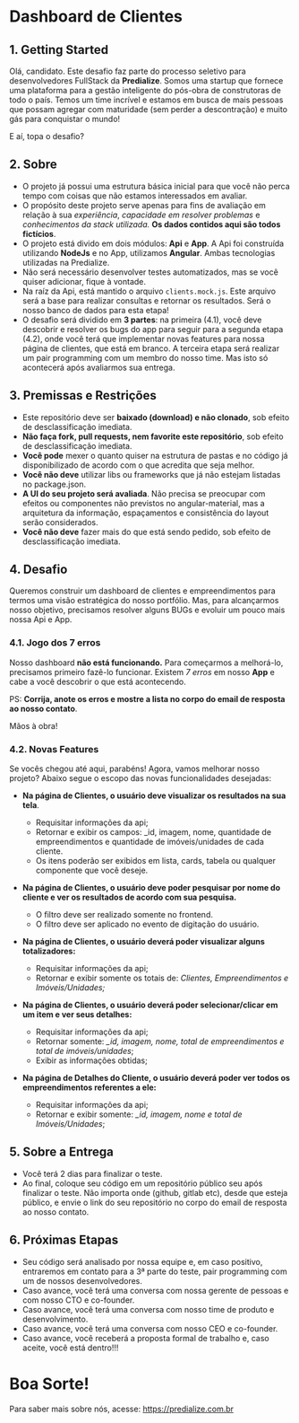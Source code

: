 # Dashboard de Clientes

## 1. Getting Started
Olá, candidato. Este desafio faz parte do processo seletivo para desenvolvedores FullStack da **Predialize**. Somos uma startup que fornece uma plataforma para a gestão inteligente do pós-obra de construtoras de todo o país. 
Temos um time incrível e estamos em busca de mais pessoas que possam agregar com maturidade (sem perder a descontração) e muito gás para conquistar o mundo!

E aí, topa o desafio?

## 2. Sobre
- O projeto já possui uma estrutura básica inicial para que você não perca tempo com coisas que não estamos interessados em avaliar.
- O propósito deste projeto serve apenas para fins de avaliação em relação à sua _experiência_, _capacidade em resolver problemas_ e _conhecimentos da stack utilizada._ **Os dados contidos aqui são todos fictícios**.
- O projeto está divido em dois módulos: **Api** e **App**. A Api foi construída utilizando **NodeJs** e no App, utilizamos **Angular**. Ambas tecnologias utilizadas na Predialize.
- Não será necessário desenvolver testes automatizados, mas se você quiser adicionar, fique à vontade.
- Na raíz da Api, está mantido o arquivo `clients.mock.js`. Este arquivo será a base para realizar consultas e retornar os resultados. Será o nosso banco de dados para esta etapa!
- O desafio será dividido em **3 partes**: na primeira (4.1), você deve descobrir e resolver os bugs do app para seguir para a segunda etapa (4.2), onde você terá que implementar novas features para nossa página de clientes, que está em branco. A terceira etapa será realizar um pair programming com um membro do nosso time. Mas isto só acontecerá após avaliarmos sua entrega. 

## 3. Premissas e Restrições
- Este repositório deve ser **baixado (download) e não clonado**, sob efeito de desclassificação imediata.
- **Não faça fork, pull requests, nem favorite este repositório**, sob efeito de desclassificação imediata.
- **Você pode** mexer o quanto quiser na estrutura de pastas e no código já disponibilizado de acordo com o que acredita que seja melhor.
- **Você não deve** utilizar libs ou frameworks que já não estejam listadas no package.json.
- **A UI do seu projeto será avaliada**. Não precisa se preocupar com efeitos ou componentes não previstos no angular-material, mas a arquitetura da informação, espaçamentos e consistência do layout serão considerados.
- **Você não deve** fazer mais do que está sendo pedido, sob efeito de desclassificação imediata.

## 4. Desafio
Queremos construir um dashboard de clientes e empreendimentos para termos uma visão estratégica do nosso portfólio. Mas, para alcançarmos nosso objetivo, precisamos resolver alguns BUGs e evoluir um pouco mais nossa Api e App.

### 4.1. Jogo dos 7 erros

Nosso dashboard **não está funcionando.** Para começarmos a melhorá-lo, precisamos primeiro fazê-lo funcionar. Existem _7 erros_ em nosso **App** e cabe a você descobrir o que está acontecendo.

PS: **Corrija, anote os erros e mostre a lista no corpo do email de resposta ao nosso contato**.

Mãos à obra!

### 4.2. Novas Features

Se vocês chegou até aqui, parabéns! Agora, vamos melhorar nosso projeto? Abaixo segue o escopo das novas funcionalidades desejadas:

- **Na página de Clientes, o usuário deve visualizar os resultados na sua tela**.
  - Requisitar informações da api;
  - Retornar e exibir os campos: _id, imagem, nome, quantidade de empreendimentos e quantidade de imóveis/unidades de cada cliente.
  - Os itens poderão ser exibidos em lista, cards, tabela ou qualquer componente que você deseje.
    
- **Na página de Clientes, o usuário deve poder pesquisar por nome do cliente e ver os resultados de acordo com sua pesquisa.**
  - O filtro deve ser realizado somente no frontend.
  - O filtro deve ser aplicado no evento de digitação do usuário.
    
- **Na página de Clientes, o usuário deverá poder visualizar alguns totalizadores:**
  - Requisitar informações da api;
  - Retornar e exibir somente os totais de: _Clientes, Empreendimentos e Imóveis/Unidades;_
    
- **Na página de Clientes, o usuário deverá poder selecionar/clicar em um item e ver seus detalhes:**
  - Requisitar informações da api;
  - Retornar somente: _\_id, imagem, nome, total de empreendimentos e total de imóveis/unidades_;
  - Exibir as informações obtidas;

- **Na página de Detalhes do Cliente, o usuário deverá poder ver todos os empreendimentos referentes a ele:**
  - Requisitar informações da api;
  - Retornar e exibir somente: _\_id, imagem, nome e total de Imóveis/Unidades_;
 
## 5. Sobre a Entrega
- Você terá 2 dias para finalizar o teste.
- Ao final, coloque seu código em um repositório público seu após finalizar o teste. Não importa onde (github, gitlab etc), desde que esteja público, e envie o link do seu repositório no corpo do email de resposta ao nosso contato.

## 6. Próximas Etapas
- Seu código será analisado por nossa equipe e, em caso positivo, entraremos em contato para a 3ª parte do teste, pair programming com um de nossos desenvolvedores.
- Caso avance, você terá uma conversa com nossa gerente de pessoas e com nosso CTO e co-founder.
- Caso avance, você terá uma conversa com nosso time de produto e desenvolvimento.
- Caso avance, você terá uma conversa com nosso CEO e co-founder.
- Caso avance, você receberá a proposta formal de trabalho e, caso aceite, você está dentro!!!

# Boa Sorte!
Para saber mais sobre nós, acesse: https://predialize.com.br
